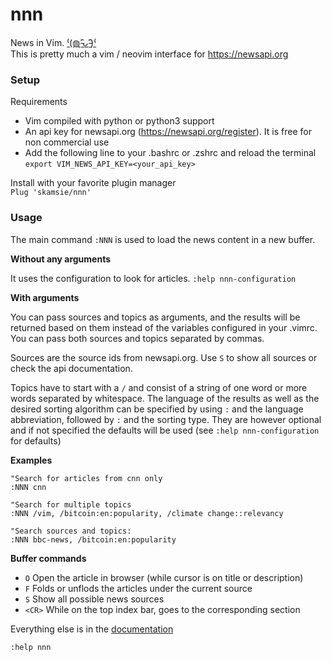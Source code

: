 # nnn

News in Vim. [⁽(◍˃̵͈̑ᴗ˂̵͈̑)⁽](https://github.com/skamsie/nnn/raw/master/nnn.png)  
This is pretty much a vim / neovim interface for https://newsapi.org


### Setup

Requirements

* Vim compiled with python or python3 support
* An api key for newsapi.org (https://newsapi.org/register). It is free for non
  commercial use
* Add the following line to your .bashrc or .zshrc and reload the terminal  
  `export VIM_NEWS_API_KEY=<your_api_key>`


Install with your favorite plugin manager  
`Plug 'skamsie/nnn'`

### Usage

The main command `:NNN` is used to load the news content in a new buffer.

<strong>Without any arguments</strong>

It uses the configuration to look for articles. `:help nnn-configuration`

**With arguments**

You can pass sources and topics as arguments, and the results will be returned
based on them instead of the variables configured in your .vimrc. You can pass
both sources and topics separated by commas.

Sources are the source ids from newsapi.org. Use `S` to show all sources or
check the api documentation.

Topics have to start with a `/` and consist of a string of one word or more words
separated by whitespace. The language of the results as well as the desired
sorting algorithm can be specified by using `:` and the language abbreviation,
followed by `:` and the sorting type. They are however optional and if not
specified the defaults will be used (see `:help nnn-configuration` for defaults)

**Examples**

```vim
"Search for articles from cnn only
:NNN cnn

"Search for multiple topics
:NNN /vim, /bitcoin:en:popularity, /climate change::relevancy

"Search sources and topics:
:NNN bbc-news, /bitcoin:en:popularity
```

**Buffer commands**

* `O` Open the article in browser (while cursor is on title or description)
* `F` Folds or unflods the articles under the current source
* `S` Show all possible news sources
* `<CR>` While on the top index bar, goes to the corresponding section

Everything else is in the [documentation](https://github.com/skamsie/nnn/raw/master/doc/nnn.txt)

`:help nnn`


